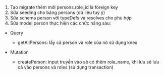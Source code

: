 1. Tạo migrate thêm mới persons.role_id là foreign key
3. Sửa seeding cho bảng persons (dữ liệu tuỳ ý)
4. Sửa schema person với typeDefs và resolves cho phù hợp
5. Sửa model person thực hiện các chức năng sau:
* Query
   - getAllPersons: lấy cả person và role của nó sử dụng knex

* Mutation
   - createPerson: input truyền vào sẽ có thêm role_name, khi lưu sẽ lưu cả vào persons và roles (sử dụng transaction)